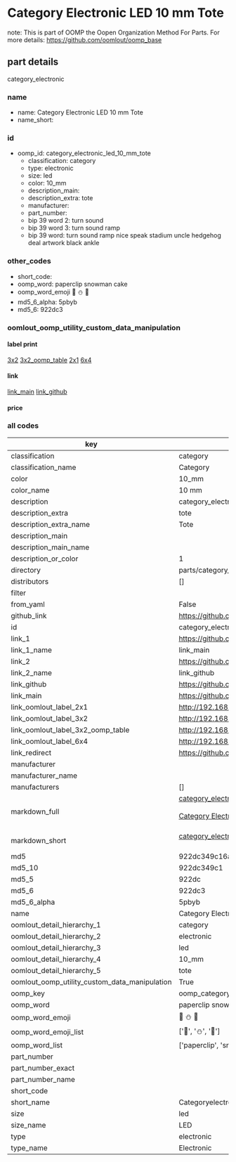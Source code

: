 # Category Electronic LED 10 mm Tote  

note: This is part of OOMP the Oopen Organization Method For Parts. For more details: https://github.com/oomlout/oomp_base

##  part details
  



category_electronic



### name
* name: Category Electronic LED 10 mm Tote
* name_short: 
### id
* oomp_id: category_electronic_led_10_mm_tote
  * classification: category
  * type: electronic
  * size: led
  * color: 10_mm
  * description_main: 
  * description_extra: tote
  * manufacturer: 
  * part_number: 
  * bip 39 word 2: turn sound
  * bip 39 word 3: turn sound ramp
  * bip 39 word: turn sound ramp nice speak stadium uncle hedgehog deal artwork black ankle

### other_codes
* short_code: 
* oomp_word: paperclip snowman cake
* oomp_word_emoji :paperclip: :snowman: :cake:
* md5_6_alpha: 5pbyb
* md5_6: 922dc3






### oomlout_oomp_utility_custom_data_manipulation
#### label print
[3x2](http://192.168.1.245:1112/?label=oomp%205pbyb)
[3x2_oomp_table](http://192.168.1.108:1112/?label=oomp%205pbyb)
[2x1](http://192.168.1.242:1112/?label=oomp%205pbyb)
[6x4](http://192.168.1.55:1112/?label=oomp%205pbyb)    

#### link

[link_main](https://github.com/oomlout/oomlout_oomp_version_1_messy/tree/main/parts/category_electronic_led_10_mm_tote) [link_github](https://github.com/oomlout/oomlout_oomp_version_1_messy/tree/main/parts/category_electronic_led_10_mm_tote)                             

#### price







### all codes 
| key | value |  
| --- | --- |  
| classification | category |  
| classification_name | Category |  
| color | 10_mm |  
| color_name | 10 mm |  
| description | category_electronic |  
| description_extra | tote |  
| description_extra_name | Tote |  
| description_main |  |  
| description_main_name |  |  
| description_or_color | 1  |  
| directory | parts/category_electronic_led_10_mm_tote |  
| distributors | [] |  
| filter |  |  
| from_yaml | False |  
| github_link | https://github.com/oomlout/oomlout_oomp_part_src/tree/main/parts/category_electronic_led_10_mm_tote |  
| id | category_electronic_led_10_mm_tote |  
| link_1 | https://github.com/oomlout/oomlout_oomp_version_1_messy/tree/main/parts/category_electronic_led_10_mm_tote |  
| link_1_name | link_main |  
| link_2 | https://github.com/oomlout/oomlout_oomp_version_1_messy/tree/main/parts/category_electronic_led_10_mm_tote |  
| link_2_name | link_github |  
| link_github | https://github.com/oomlout/oomlout_oomp_version_1_messy/tree/main/parts/category_electronic_led_10_mm_tote |  
| link_main | https://github.com/oomlout/oomlout_oomp_version_1_messy/tree/main/parts/category_electronic_led_10_mm_tote |  
| link_oomlout_label_2x1 | http://192.168.1.242:1112/?label=oomp%205pbyb |  
| link_oomlout_label_3x2 | http://192.168.1.245:1112/?label=oomp%205pbyb |  
| link_oomlout_label_3x2_oomp_table | http://192.168.1.108:1112/?label=oomp%205pbyb |  
| link_oomlout_label_6x4 | http://192.168.1.55:1112/?label=oomp%205pbyb |  
| link_redirect | https://github.com/oomlout/oomlout_oomp_version_1_messy/tree/main/parts/category_electronic_led_10_mm_tote |  
| manufacturer |  |  
| manufacturer_name |  |  
| manufacturers | [] |  
| markdown_full | [category_electronic_led_10_mm_tote](none)<br>[](none)<br>[Category Electronic Led 10 Mm Tote](none)<br><br> |  
| markdown_short | [category_electronic_led_10_mm_tote](none)<br><br> |  
| md5 | 922dc349c16a9d934fe8695762f3f756 |  
| md5_10 | 922dc349c1 |  
| md5_5 | 922dc |  
| md5_6 | 922dc3 |  
| md5_6_alpha | 5pbyb |  
| name | Category Electronic LED 10 mm Tote |  
| oomlout_detail_hierarchy_1 | category |  
| oomlout_detail_hierarchy_2 | electronic |  
| oomlout_detail_hierarchy_3 | led |  
| oomlout_detail_hierarchy_4 | 10_mm |  
| oomlout_detail_hierarchy_5 | tote |  
| oomlout_oomp_utility_custom_data_manipulation | True |  
| oomp_key | oomp_category_electronic_led_10_mm_tote |  
| oomp_word | paperclip snowman cake |  
| oomp_word_emoji | :paperclip: :snowman: :cake: |  
| oomp_word_emoji_list | [':paperclip:', ':snowman:', ':cake:'] |  
| oomp_word_list | ['paperclip', 'snowman', 'cake'] |  
| part_number |  |  
| part_number_exact |  |  
| part_number_name |  |  
| short_code |  |  
| short_name | Categoryelectronic |  
| size | led |  
| size_name | LED |  
| type | electronic |  
| type_name | Electronic |  
